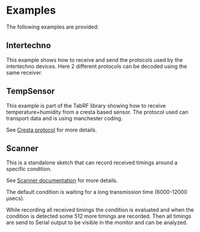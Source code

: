 # Examples

The following examples are provided:

## Intertechno

This example shows how to receive and send the protocols used by the intertechno devices.
Here 2 different protocols can be decoded using the same receiver.

## TempSensor

This example is part of the TabRF library showing how to receive temperature+humidity from a cresta based sensor.
The protocol used can transport data and is using manchester coding.

See [Cresta protocol](../docs/cresta_protocol.md) for more details.


## Scanner

This is a standalone sketch that can record received timings around a specific condition.

See [Scanner documentation](../docs/scanner.md) for more details.

The default condition is waiting for a long transmission time (6000-12000 µsecs).

While recording all received timings the condition is evaluated and when the condition is detected some 512 more timings are recorded.
Then all timings are send to Serial output to be visible in the monitor and can be analyzed. 


